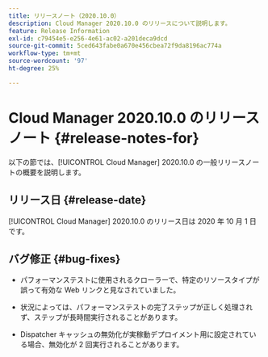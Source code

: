 ```yaml
---
title: リリースノート（2020.10.0）
description: Cloud Manager 2020.10.0 のリリースについて説明します。
feature: Release Information
exl-id: c79454e5-e256-4e61-ac02-a201deca9dcd
source-git-commit: 5ced643fabe0a670e456cbea72f9da8196ac774a
workflow-type: tm+mt
source-wordcount: '97'
ht-degree: 25%

---
```


# Cloud Manager 2020.10.0 のリリースノート {#release-notes-for}

以下の節では、[!UICONTROL Cloud Manager] 2020.10.0 の一般リリースノートの概要を説明します。

## リリース日 {#release-date}

[!UICONTROL Cloud Manager] 2020.10.0 のリリース日は 2020 年 10 月 1 日です。

## バグ修正 {#bug-fixes}

* パフォーマンステストに使用されるクローラーで、特定のリソースタイプが誤って有効な Web リンクと見なされていました。

* 状況によっては、パフォーマンステストの完了ステップが正しく処理されず、ステップが長時間実行されることがあります。

* Dispatcher キャッシュの無効化が実稼動デプロイメント用に設定されている場合、無効化が 2 回実行されることがあります。
